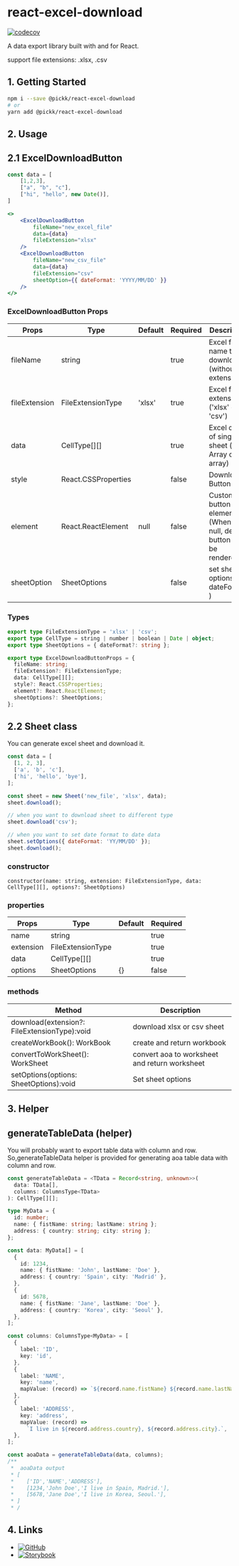 # react-excel-download

[![codecov](https://codecov.io/gh/DEV-MUGLES/react-excel-download/branch/master/graph/badge.svg?token=JMAOQ5VL5T)](https://codecov.io/gh/DEV-MUGLES/react-excel-download)

A data export library built with and for React.

support file extensions: .xlsx, .csv

## 1. Getting Started

```bash
npm i --save @pickk/react-excel-download
# or
yarn add @pickk/react-excel-download
```

## 2. Usage

## 2.1 ExcelDownloadButton

```jsx
const data = [
    [1,2,3],
    ["a", "b", "c"],
    ["hi", "hello", new Date()],
]

<>
    <ExcelDownloadButton
        fileName="new_excel_file"
        data={data}
        fileExtension="xlsx"
    />
    <ExcelDownloadButton
        fileName="new_csv_file"
        data={data}
        fileExtension="csv"
        sheetOption={{ dateFormat: 'YYYY/MM/DD' }}
    />
</>
```

### ExcelDownloadButton Props

| Props         | Type                | Default | Required | Description                                                             |
| ------------- | ------------------- | ------- | -------- | ----------------------------------------------------------------------- |
| fileName      | string              |         | true     | Excel file name to be downloaded (without extension)                    |
| fileExtension | FileExtensionType   | 'xlsx'  | true     | Excel file extension ('xlsx' or 'csv')                                  |
| data          | CellType[][]        |         | true     | Excel data of single sheet (aoa: Array of array)                        |
| style         | React.CSSProperties |         | false    | Download Button CSS                                                     |
| element       | React.ReactElement  | null    | false    | Custom button element (When it's null, default button will be rendered) |
| sheetOption   | SheetOptions        |         | false    | set sheet options (ex) dateFormat )                                     |

### Types

```ts
export type FileExtensionType = 'xlsx' | 'csv';
export type CellType = string | number | boolean | Date | object;
export type SheetOptions = { dateFormat?: string };

export type ExcelDownloadButtonProps = {
  fileName: string;
  fileExtension?: FileExtensionType;
  data: CellType[][];
  style?: React.CSSProperties;
  element?: React.ReactElement;
  sheetOptions?: SheetOptions;
};
```

## 2.2 Sheet class

You can generate excel sheet and download it.

```js
const data = [
  [1, 2, 3],
  ['a', 'b', 'c'],
  ['hi', 'hello', 'bye'],
];

const sheet = new Sheet('new_file', 'xlsx', data);
sheet.download();

// when you want to download sheet to different type
sheet.download('csv');

// when you want to set date format to date data
sheet.setOptions({ dateFormat: 'YY/MM/DD' });
sheet.download();
```

### constructor

```
constructor(name: string, extension: FileExtensionType, data: CellType[][], options?: SheetOptions)
```

### properties

| Props     | Type              | Default | Required |
| --------- | ----------------- | ------- | -------- |
| name      | string            |         | true     |
| extension | FileExtensionType |         | true     |
| data      | CellType[][]      |         | true     |
| options   | SheetOptions      | {}      | false    |

### methods

| Method                                       | Description                                   |
| -------------------------------------------- | --------------------------------------------- |
| download(extension?: FileExtensionType):void | download xlsx or csv sheet                    |
| createWorkBook(): WorkBook                   | create and return workbook                    |
| convertToWorkSheet(): WorkSheet              | convert aoa to worksheet and return worksheet |
| setOptions(options: SheetOptions):void       | Set sheet options                             |

## 3. Helper

## generateTableData (helper)

You will probably want to export table data with column and row.
So,generateTableData helper is provided for generating aoa table data with column and row.

```ts
const generateTableData = <TData = Record<string, unknown>>(
  data: TData[],
  columns: ColumnsType<TData>
): CellType[][];
```

```ts
type MyData = {
  id: number;
  name: { fistName: string; lastName: string };
  address: { country: string; city: string };
};

const data: MyData[] = [
  {
    id: 1234,
    name: { fistName: 'John', lastName: 'Doe' },
    address: { country: 'Spain', city: 'Madrid' },
  },
  {
    id: 5678,
    name: { fistName: 'Jane', lastName: 'Doe' },
    address: { country: 'Korea', city: 'Seoul' },
  },
];

const columns: ColumnsType<MyData> = [
  {
    label: 'ID',
    key: 'id',
  },
  {
    label: 'NAME',
    key: 'name',
    mapValue: (record) => `${record.name.fistName} ${record.name.lastName}`,
  },
  {
    label: 'ADDRESS',
    key: 'address',
    mapValue: (record) =>
      `I live in ${record.address.country}, ${record.address.city}.`,
  },
];

const aoaData = generateTableData(data, columns);
/**
 *  aoaData output
 * [
 *    ['ID','NAME','ADDRESS'],
 *    [1234,'John Doe','I live in Spain, Madrid.'],
 *    [5678,'Jane Doe','I live in Korea, Seoul.'],
 * ]
 * /
```

## 4. Links

- [![GitHub](https://img.shields.io/badge/-Github-333333)](https://github.com/DEV-MUGLES/react-excel-download)
- [![Storybook](https://img.shields.io/badge/-Storybook-ff69b4)](https://dev-mugles.github.io/react-excel-download/)
